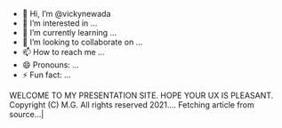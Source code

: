 - 👋 Hi, I’m @vickynewada
- 👀 I’m interested in ...
- 🌱 I’m currently learning ...
- 💞️ I’m looking to collaborate on ...
- 📫 How to reach me ...
- 😄 Pronouns: ...
- ⚡ Fun fact: ...

<!---
vickynewada/vickynewada is a ✨ special ✨ repository because its `README.md` (this file) appears on your GitHub profile.
You can click the Preview link to take a look at your changes.
--->
WELCOME TO MY PRESENTATION SITE. HOPE YOUR UX IS PLEASANT.
Copyright (C) M.G. All rights reserved 2021.... Fetching article from source...|
